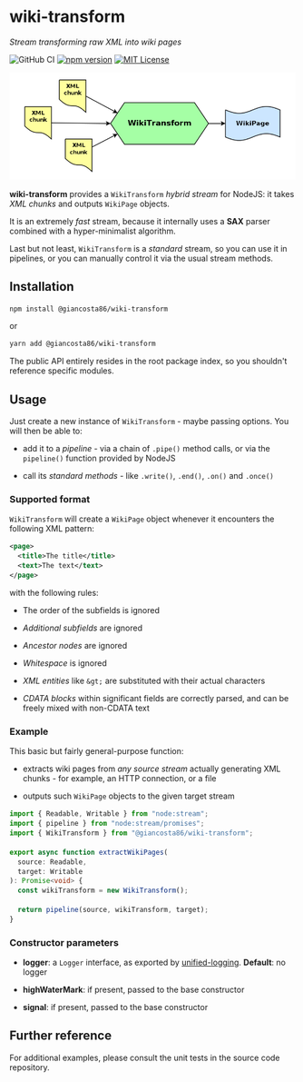 # wiki-transform

_Stream transforming raw XML into wiki pages_

![GitHub CI](https://github.com/giancosta86/wiki-transform/actions/workflows/publish-to-npm.yml/badge.svg)
[![npm version](https://badge.fury.io/js/@giancosta86%2Fwiki-transform.svg)](https://badge.fury.io/js/@giancosta86%2Fwiki-transform)
[![MIT License](https://img.shields.io/badge/license-MIT-blue.svg?style=flat)](/LICENSE)

![Overview](docs/diagrams//overview.png)

**wiki-transform** provides a `WikiTransform` _hybrid stream_ for NodeJS: it takes _XML chunks_ and outputs `WikiPage` objects.

It is an extremely _fast_ stream, because it internally uses a **SAX** parser combined with a hyper-minimalist algorithm.

Last but not least, `WikiTransform` is a _standard_ stream, so you can use it in pipelines, or you can manually control it via the usual stream methods.

## Installation

```bash
npm install @giancosta86/wiki-transform
```

or

```bash
yarn add @giancosta86/wiki-transform
```

The public API entirely resides in the root package index, so you shouldn't reference specific modules.

## Usage

Just create a new instance of `WikiTransform` - maybe passing options. You will then be able to:

- add it to a _pipeline_ - via a chain of `.pipe()` method calls, or via the `pipeline()` function provided by NodeJS

- call its _standard methods_ - like `.write()`, `.end()`, `.on()` and `.once()`

### Supported format

`WikiTransform` will create a `WikiPage` object whenever it encounters the following XML pattern:

```xml
<page>
  <title>The title</title>
  <text>The text</text>
</page>
```

with the following rules:

- The order of the subfields is ignored

- _Additional subfields_ are ignored

- _Ancestor nodes_ are ignored

- _Whitespace_ is ignored

- _XML entities_ like `&gt;` are substituted with their actual characters

- _CDATA blocks_ within significant fields are correctly parsed, and can be freely mixed with non-CDATA text

### Example

This basic but fairly general-purpose function:

- extracts wiki pages from _any source stream_ actually generating XML chunks - for example, an HTTP connection, or a file

- outputs such `WikiPage` objects to the given target stream

```typescript
import { Readable, Writable } from "node:stream";
import { pipeline } from "node:stream/promises";
import { WikiTransform } from "@giancosta86/wiki-transform";

export async function extractWikiPages(
  source: Readable,
  target: Writable
): Promise<void> {
  const wikiTransform = new WikiTransform();

  return pipeline(source, wikiTransform, target);
}
```

### Constructor parameters

- **logger**: a `Logger` interface, as exported by [unified-logging](https://github.com/giancosta86/unified-logging). **Default**: no logger

- **highWaterMark**: if present, passed to the base constructor

- **signal**: if present, passed to the base constructor

## Further reference

For additional examples, please consult the unit tests in the source code repository.
